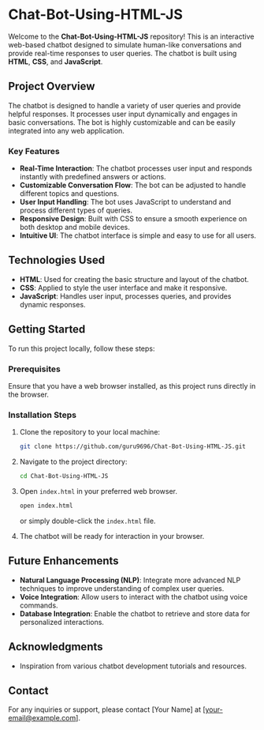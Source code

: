 # Chat-Bot-Using-HTML-JS

Welcome to the **Chat-Bot-Using-HTML-JS** repository! This is an interactive web-based chatbot designed to simulate human-like conversations and provide real-time responses to user queries. The chatbot is built using **HTML**, **CSS**, and **JavaScript**.

## Project Overview

The chatbot is designed to handle a variety of user queries and provide helpful responses. It processes user input dynamically and engages in basic conversations. The bot is highly customizable and can be easily integrated into any web application.

### Key Features

- **Real-Time Interaction**: The chatbot processes user input and responds instantly with predefined answers or actions.
- **Customizable Conversation Flow**: The bot can be adjusted to handle different topics and questions.
- **User Input Handling**: The bot uses JavaScript to understand and process different types of queries.
- **Responsive Design**: Built with CSS to ensure a smooth experience on both desktop and mobile devices.
- **Intuitive UI**: The chatbot interface is simple and easy to use for all users.

## Technologies Used

- **HTML**: Used for creating the basic structure and layout of the chatbot.
- **CSS**: Applied to style the user interface and make it responsive.
- **JavaScript**: Handles user input, processes queries, and provides dynamic responses.

## Getting Started

To run this project locally, follow these steps:

### Prerequisites

Ensure that you have a web browser installed, as this project runs directly in the browser.

### Installation Steps

1. Clone the repository to your local machine:

    ```bash
    git clone https://github.com/guru9696/Chat-Bot-Using-HTML-JS.git
    ```

2. Navigate to the project directory:

    ```bash
    cd Chat-Bot-Using-HTML-JS
    ```

3. Open `index.html` in your preferred web browser.

    ```bash
    open index.html
    ```

    or simply double-click the `index.html` file.

4. The chatbot will be ready for interaction in your browser.

## Future Enhancements

- **Natural Language Processing (NLP)**: Integrate more advanced NLP techniques to improve understanding of complex user queries.
- **Voice Integration**: Allow users to interact with the chatbot using voice commands.
- **Database Integration**: Enable the chatbot to retrieve and store data for personalized interactions.

## Acknowledgments

- Inspiration from various chatbot development tutorials and resources.


## Contact
For any inquiries or support, please contact [Your Name] at [your-email@example.com].
